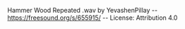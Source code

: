Hammer Wood Repeated .wav by YevashenPillay -- https://freesound.org/s/655915/ -- License: Attribution 4.0
